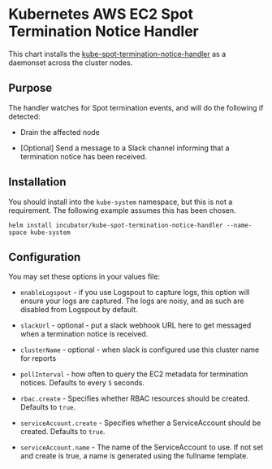 # Kubernetes AWS EC2 Spot Termination Notice Handler

This chart installs the [kube-spot-termination-notice-handler](https://github.com/mumoshu/kube-spot-termination-notice-handler) as a daemonset across the cluster nodes.

## Purpose

The handler watches for Spot termination events, and will do the following if detected:

* Drain the affected node

* [Optional] Send a message to a Slack channel informing that a termination notice has been received.

## Installation

You should install into the `kube-system` namespace, but this is not a requirement. The following example assumes this has been chosen.

```
helm install incubator/kube-spot-termination-notice-handler --name-space kube-system
```

## Configuration

You may set these options in your values file:

* `enableLogspout` - if you use Logspout to capture logs, this option will ensure your logs are captured. The logs are noisy, and as such are disabled from Logspout by default.

* `slackUrl` - optional - put a slack webhook URL here to get messaged when a termination notice is received.

* `clusterName` - optional - when slack is configured use this cluster name for reports

* `pollInterval` - how often to query the EC2 metadata for termination notices. Defaults to every `5` seconds.

* `rbac.create` -  Specifies whether RBAC resources should be created. Defaults to `true`.

* `serviceAccount.create` -  Specifies whether a ServiceAccount should be created. Defaults to `true`.

* `serviceAccount.name` - The name of the ServiceAccount to use. If not set and create is true, a name is generated using the fullname template.
